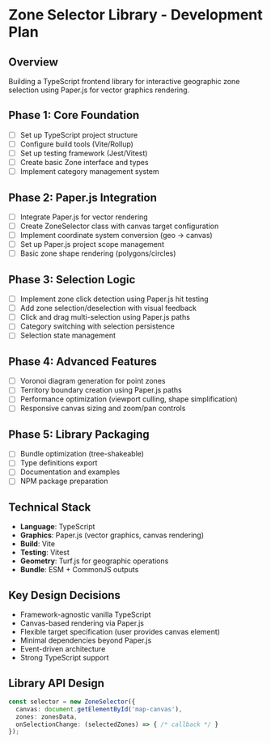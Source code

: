 # Zone Selector Library - Development Plan

## Overview
Building a TypeScript frontend library for interactive geographic zone selection using Paper.js for vector graphics rendering.

## Phase 1: Core Foundation
- [ ] Set up TypeScript project structure
- [ ] Configure build tools (Vite/Rollup)
- [ ] Set up testing framework (Jest/Vitest)
- [ ] Create basic Zone interface and types
- [ ] Implement category management system

## Phase 2: Paper.js Integration
- [ ] Integrate Paper.js for vector rendering
- [ ] Create ZoneSelector class with canvas target configuration
- [ ] Implement coordinate system conversion (geo → canvas)
- [ ] Set up Paper.js project scope management
- [ ] Basic zone shape rendering (polygons/circles)

## Phase 3: Selection Logic
- [ ] Implement zone click detection using Paper.js hit testing
- [ ] Add zone selection/deselection with visual feedback
- [ ] Click and drag multi-selection using Paper.js paths
- [ ] Category switching with selection persistence
- [ ] Selection state management

## Phase 4: Advanced Features
- [ ] Voronoi diagram generation for point zones
- [ ] Territory boundary creation using Paper.js paths
- [ ] Performance optimization (viewport culling, shape simplification)
- [ ] Responsive canvas sizing and zoom/pan controls

## Phase 5: Library Packaging
- [ ] Bundle optimization (tree-shakeable)
- [ ] Type definitions export
- [ ] Documentation and examples
- [ ] NPM package preparation

## Technical Stack
- **Language**: TypeScript
- **Graphics**: Paper.js (vector graphics, canvas rendering)
- **Build**: Vite
- **Testing**: Vitest
- **Geometry**: Turf.js for geographic operations
- **Bundle**: ESM + CommonJS outputs

## Key Design Decisions
- Framework-agnostic vanilla TypeScript
- Canvas-based rendering via Paper.js
- Flexible target specification (user provides canvas element)
- Minimal dependencies beyond Paper.js
- Event-driven architecture
- Strong TypeScript support

## Library API Design
```typescript
const selector = new ZoneSelector({
  canvas: document.getElementById('map-canvas'),
  zones: zonesData,
  onSelectionChange: (selectedZones) => { /* callback */ }
});
```
